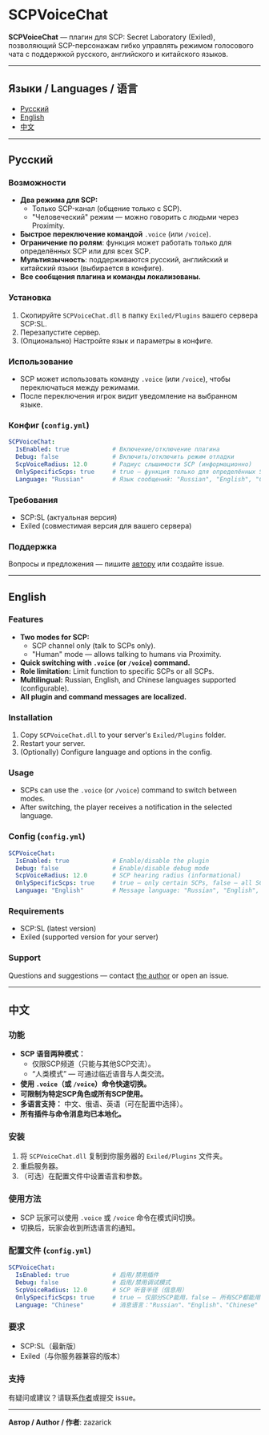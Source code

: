 # SCPVoiceChat

**SCPVoiceChat** — плагин для SCP: Secret Laboratory (Exiled), позволяющий SCP-персонажам гибко управлять режимом голосового чата с поддержкой русского, английского и китайского языков.

---

## Языки / Languages / 语言

- [Русский](#русский)
- [English](#english)
- [中文](#中文)

---

## Русский

### Возможности

- **Два режима для SCP:**
  - Только SCP-канал (общение только с SCP).
  - "Человеческий" режим — можно говорить с людьми через Proximity.
- **Быстрое переключение командой** `.voice` (или `/voice`).
- **Ограничение по ролям**: функция может работать только для определённых SCP или для всех SCP.
- **Мультиязычность**: поддерживаются русский, английский и китайский языки (выбирается в конфиге).
- **Все сообщения плагина и команды локализованы.**

### Установка

1. Скопируйте `SCPVoiceChat.dll` в папку `Exiled/Plugins` вашего сервера SCP:SL.
2. Перезапустите сервер.
3. (Опционально) Настройте язык и параметры в конфиге.

### Использование

- SCP может использовать команду `.voice` (или `/voice`), чтобы переключаться между режимами.
- После переключения игрок видит уведомление на выбранном языке.

### Конфиг (`config.yml`)

```yaml
SCPVoiceChat:
  IsEnabled: true            # Включение/отключение плагина
  Debug: false               # Включить/отключить режим отладки
  ScpVoiceRadius: 12.0       # Радиус слышимости SCP (информационно)
  OnlySpecificScps: true     # true — функция только для определённых SCP, false — для всех SCP
  Language: "Russian"        # Язык сообщений: "Russian", "English", "Chinese"
```

### Требования

- SCP:SL (актуальная версия)
- Exiled (совместимая версия для вашего сервера)

### Поддержка

Вопросы и предложения — пишите [автору](https://github.com/zazarick) или создайте issue.

---

## English

### Features

- **Two modes for SCP:**
  - SCP channel only (talk to SCPs only).
  - "Human" mode — allows talking to humans via Proximity.
- **Quick switching with `.voice` (or `/voice`) command.**
- **Role limitation:** Limit function to specific SCPs or all SCPs.
- **Multilingual:** Russian, English, and Chinese languages supported (configurable).
- **All plugin and command messages are localized.**

### Installation

1. Copy `SCPVoiceChat.dll` to your server's `Exiled/Plugins` folder.
2. Restart your server.
3. (Optionally) Configure language and options in the config.

### Usage

- SCPs can use the `.voice` (or `/voice`) command to switch between modes.
- After switching, the player receives a notification in the selected language.

### Config (`config.yml`)

```yaml
SCPVoiceChat:
  IsEnabled: true            # Enable/disable the plugin
  Debug: false               # Enable/disable debug mode
  ScpVoiceRadius: 12.0       # SCP hearing radius (informational)
  OnlySpecificScps: true     # true — only certain SCPs, false — all SCPs
  Language: "English"        # Message language: "Russian", "English", "Chinese"
```

### Requirements

- SCP:SL (latest version)
- Exiled (supported version for your server)

### Support

Questions and suggestions — contact [the author](https://github.com/zazarick) or open an issue.

---

## 中文

### 功能

- **SCP 语音两种模式：**
  - 仅限SCP频道（只能与其他SCP交流）。
  - “人类模式” — 可通过临近语音与人类交流。
- **使用 `.voice`（或 `/voice`）命令快速切换。**
- **可限制为特定SCP角色或所有SCP使用。**
- **多语言支持：** 中文、俄语、英语（可在配置中选择）。
- **所有插件与命令消息均已本地化。**

### 安装

1. 将 `SCPVoiceChat.dll` 复制到你服务器的 `Exiled/Plugins` 文件夹。
2. 重启服务器。
3. （可选）在配置文件中设置语言和参数。

### 使用方法

- SCP 玩家可以使用 `.voice` 或 `/voice` 命令在模式间切换。
- 切换后，玩家会收到所选语言的通知。

### 配置文件 (`config.yml`)

```yaml
SCPVoiceChat:
  IsEnabled: true            # 启用/禁用插件
  Debug: false               # 启用/禁用调试模式
  ScpVoiceRadius: 12.0       # SCP 听音半径（信息用）
  OnlySpecificScps: true     # true — 仅部分SCP能用，false — 所有SCP都能用
  Language: "Chinese"        # 消息语言："Russian"、"English"、"Chinese"
```

### 要求

- SCP:SL（最新版）
- Exiled（与你服务器兼容的版本）

### 支持

有疑问或建议？请联系[作者](https://github.com/zazarick)或提交 issue。

---

**Автор / Author / 作者**: zazarick
